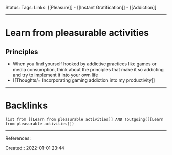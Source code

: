 Status: 
Tags: 
Links: [[Pleasure]] - [[Instant Gratification]] - [[Addiction]]
___
# Learn from pleasurable activities
## Principles
- When you find yourself hooked by addictive practices like games or media consumption, think about the principles that make it so addicting and try to implement it into your own life
- [[Thoughts/= Incorporating gaming addiction into my productivity]]
___
# Backlinks
```dataview
list from [[Learn from pleasurable activities]] AND !outgoing([[Learn from pleasurable activities]])
```
___
References:

Created:: 2022-01-01 23:44
